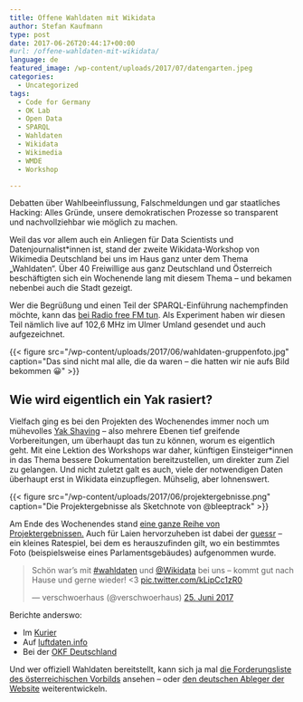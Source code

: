 ```yaml
---
title: Offene Wahldaten mit Wikidata
author: Stefan Kaufmann
type: post
date: 2017-06-26T20:44:17+00:00
#url: /offene-wahldaten-mit-wikidata/
language: de
featured_image: /wp-content/uploads/2017/07/datengarten.jpeg
categories:
  - Uncategorized
tags:
  - Code for Germany
  - OK Lab
  - Open Data
  - SPARQL
  - Wahldaten
  - Wikidata
  - Wikimedia
  - WMDE
  - Workshop

---
```

Debatten über Wahlbeeinflussung, Falschmeldungen und gar staatliches Hacking: Alles Gründe, unsere demokratischen Prozesse so transparent und nachvollziehbar wie möglich zu machen.

Weil das vor allem auch ein Anliegen für Data Scientists und Datenjournalist*innen ist, stand der zweite Wikidata-Workshop von Wikimedia Deutschland bei uns im Haus ganz unter dem Thema „Wahldaten“. Über 40 Freiwillige aus ganz Deutschland und Österreich beschäftigten sich ein Wochenende lang mit diesem Thema – und bekamen nebenbei auch die Stadt gezeigt.

Wer die Begrüßung und einen Teil der SPARQL-Einführung nachempfinden möchte, kann das [bei Radio free FM tun][1]. Als Experiment haben wir diesen Teil nämlich live auf 102,6 MHz im Ulmer Umland gesendet und auch aufgezeichnet.

{{< figure src="/wp-content/uploads/2017/06/wahldaten-gruppenfoto.jpg" caption="Das sind nicht mal alle, die da waren – die hatten wir nie aufs Bild bekommen 😀" >}}

## Wie wird eigentlich ein Yak rasiert?

Vielfach ging es bei den Projekten des Wochenendes immer noch um mühevolles [Yak Shaving][3] – also mehrere Ebenen tief greifende Vorbereitungen, um überhaupt das tun zu können, worum es eigentlich geht. Mit eine Lektion des Workshops war daher, künftigen Einsteiger*innen in das Thema bessere Dokumentation bereitzustellen, um direkter zum Ziel zu gelangen. Und nicht zuletzt galt es auch, viele der notwendigen Daten überhaupt erst in Wikidata einzupflegen. Mühselig, aber lohnenswert.

{{< figure src="/wp-content/uploads/2017/06/projektergebnisse.png" caption="Die Projektergebnisse als Sketchnote von @bleeptrack" >}}

Am Ende des Wochenendes stand [eine ganze Reihe von Projektergebnissen.][5] Auch für Laien hervorzuheben ist dabei der [guessr][6] – ein kleines Ratespiel, bei dem es herauszufinden gilt, wo ein bestimmtes Foto (beispielsweise eines Parlamentsgebäudes) aufgenommen wurde.

<blockquote class="twitter-tweet" data-lang="de">
  <p dir="ltr" lang="de">
    Schön war&#8217;s mit <a href="https://twitter.com/hashtag/wahldaten?src=hash">#wahldaten</a> und <a href="https://twitter.com/wikidata">@Wikidata</a> bei uns – kommt gut nach Hause und gerne wieder! <3 <a href="https://t.co/kLipCc1zR0">pic.twitter.com/kLipCc1zR0</a>
  </p>
  
  <p>
    — verschwoerhaus (@verschwoerhaus) <a href="https://twitter.com/verschwoerhaus/status/878944927518007298">25. Juni 2017</a>
  </p>
</blockquote>



Berichte anderswo:

  * Im [Kurier][7]
  * Auf [luftdaten.info][8]
  * Bei der [OKF Deutschland][9]

Und wer offiziell Wahldaten bereitstellt, kann sich ja mal [die Forderungsliste des österreichischen Vorbilds][10] ansehen – oder [den deutschen Ableger der Website][11] weiterentwickeln.

 [1]: https://www.freefm.de/node/26000
 [2]: /wp-content/uploads/2017/06/wahldaten-gruppenfoto.jpg
 [3]: https://en.wiktionary.org/wiki/yak_shaving
 [4]: /wp-content/uploads/2017/06/projektergebnisse.png
 [5]: https://twitter.com/verschwoerhaus/status/878910434891493376
 [6]: http://guessr.morr.cc/
 [7]: https://de.wikipedia.org/w/index.php?title=Wikipedia:Kurier&oldid=166777150
 [8]: http://luftdaten.info/2017/06/30/wikipedia-wikidata-wahldaten-workshop/
 [9]: https://okfn.de/blog/2017/06/Wahldaten-Wikidata-Hackathon/
 [10]: http://offenewahlen.at/forderungen-v1
 [11]: https://github.com/okfde/offenewahlen.de

